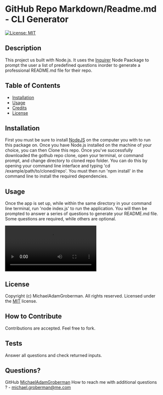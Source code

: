 
  # GitHub Repo Markdown/Readme.md - CLI Generator  
  [![License: MIT](https://img.shields.io/badge/License-MIT-blue.svg)](https://opensource.org/licenses/MIT) 
  ## Description
  This project us built with Node.js. It uses the [Inquirer](https://www.npmjs.com/package/inquirer) Node Paackage to prompt the user a list of predefined questions inorder to generate a professional README.md file for their repo. 
  
  ## Table of Contents
  - [Installation](#installation)
  - [Usage](#usage)
  - [Credits](#credits)
  - [License](#license)
  
  ## Installation
  First you must be sure to install [NodeJS](https://nodejs.org/en/) on the computer you with to run this package on.
  Once you have Node.js installed on the machine of your choice, you can then Clone this repo. Once you've successfully downloaded the gothub repo clone, open your terminal, or command prompt, and change directory to cloned repo folder. You can do this by opening your command line interface and typing 'cd /example/path/to/cloned/repo'. You must then run 'npm install' in the command line to install the required dependencies. 
  
  ## Usage
  Once the app is set up, while within the same directory in your command line terminal, run 'node index.js' to run the application. You will then be prompted to                 answer a series of questions to generate your README.md file. Some questions are required, while others are optional. 
  
  ![Video Tutorial](https://michaeladamgroberman.github.io/GitHub-Repo-CLI-Markdown-Generator-/assets/CLI-Readme_Generator.mov)

  
  ## License
  Copyright (c) MichaelAdamGroberman. All rights reserved.
  Licensed under the [MIT](https://opensource.org/licenses/MIT) license. 
  
  ## How to Contribute
  Contributions are accepted. Feel free to fork.
  
  ## Tests  
  Answer all questions and check returned inputs.
  
  ## Questions?
  GitHub [MichaelAdamGroberman](https://github.com/MichaelAdamGroberman)
  How to reach me with additional questions ? - [michael.groberman@me.com](mailto://michael.groberman@me.com)
